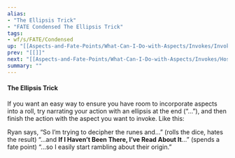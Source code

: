 ```yaml
---
alias:
- "The Ellipsis Trick"
- "FATE Condensed The Ellipsis Trick"
tags:
- wf/s/FATE/Condensed
up: "[[Aspects-and-Fate-Points/What-Can-I-Do-with-Aspects/Invokes/Invokes]]"
prev: "[[]]"
next: "[[Aspects-and-Fate-Points/What-Can-I-Do-with-Aspects/Invokes/Hostile-Invocations]]"
summary: ""
---
```

#### The Ellipsis Trick

If you want an easy way to ensure you have room to incorporate aspects into a roll, try narrating your action with an ellipsis at the end (“...”), and then finish the action with the aspect you want to invoke. Like this:

Ryan says, “So I’m trying to decipher the runes and...” (rolls the dice, hates the result) “...and **If I Haven’t Been There, I’ve Read About It**...” (spends a fate point) “...so I easily start rambling about their origin.”
